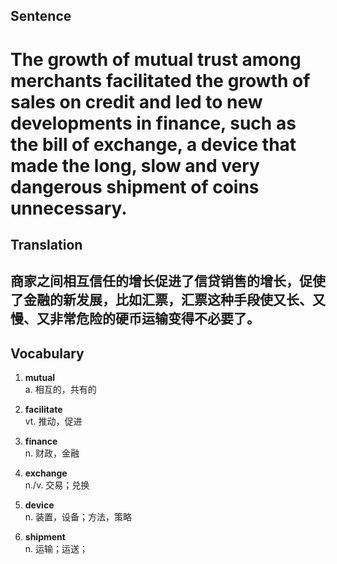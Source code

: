 ## Sentence

<h1>The growth of mutual trust among merchants facilitated the growth of sales on credit and led to new developments in finance, such as the bill of exchange, a device that made the long, slow and very dangerous shipment of coins unnecessary.</h1>

## Translation

<h2>商家之间相互信任的增长促进了信贷销售的增长，促使了金融的新发展，比如汇票，汇票这种手段使又长、又慢、又非常危险的硬币运输变得不必要了。</h2>

## Vocabulary   

1. **mutual**      
a. 相互的，共有的       

2. **facilitate**       
vt. 推动，促进        

3. **finance**       
n. 财政，金融        

4. **exchange**      
n./v. 交易；兑换       

5. **device**       
n. 装置，设备；方法，策略        

6. **shipment**       
n. 运输；运送；       


